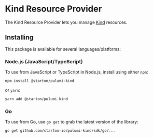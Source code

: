 # Kind Resource Provider

The Kind Resource Provider lets you manage [Kind](https://kind.sigs.k8s.io/) resources.

## Installing

This package is available for several languages/platforms:

### Node.js (JavaScript/TypeScript)

To use from JavaScript or TypeScript in Node.js, install using either `npm`:

```bash
npm install @starton/pulumi-kind
```

or `yarn`:

```bash
yarn add @starton/pulumi-kind
```

### Go

To use from Go, use `go get` to grab the latest version of the library:

```bash
go get github.com/starton-io/pulumi-kind/sdk/go/...
```
